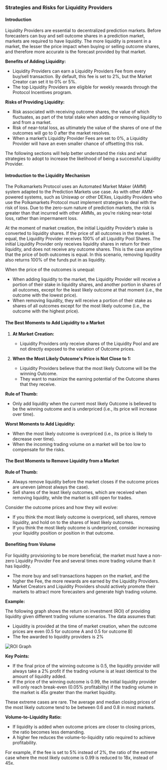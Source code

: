 
### Strategies and Risks for Liquidity Providers

#### Introduction

Liquidity Providers are essential to decentralized prediction markets. Before forecasters can buy and sell outcome shares in a prediction market, markets are required to have liquidity.
The more liquidity is present in a market, the lesser the price impact when buying or selling outcome shares, and therefore more accurate is the forecast provided by that market.

**Benefits of Adding Liquidity:**
- Liquidity Providers can earn a Liquidity Providers Fee from every buy/sell transaction. By default, this fee is set to 2%, but the Market Creator can set it to 0% or 5%.
- The top Liquidity Providers are eligible for weekly rewards through the Protocol Incentives program.

**Risks of Providing Liquidity:**
- Risk associated with receiving outcome shares, the value of which fluctuates, as part of the total stake when adding or removing liquidity to and from a market.
- Risk of near-total loss, as ultimately the value of the shares of one of the outcomes will go to 0 after the market resolves.
- When a market’s Liquidity Provider Fees are set to 0%, a Liquidity Provider will have an even smaller chance of offsetting this risk.

The following sections will help better understand the risks and what strategies to adopt to increase the likelihood of being a successful Liquidity Provider.

#### Introduction to the Liquidity Mechanism

The Polkamarkets Protocol uses an Automated Market Maker (AMM) system adapted to the Prediction Markets use case. As with other AMM-powered systems, such as Uniswap or other DEXes, Liquidity Providers who use the Polkamarkets Protocol must implement strategies to deal with the risk of loss. 
Due to the zero-sum nature of prediction markets, the risk is greater than that incurred with other AMMs, as you’re risking near-total loss, rather than impermanent loss.

At the moment of market creation, the initial Liquidity Provider’s stake is converted to liquidity shares. 
If the price of all outcomes in the market is equal, the Liquidity Provider receives 100% of all Liquidity Pool Shares. The initial Liquidity Provider only receives liquidity shares in return for their liquidity, and does not receive any outcome shares. This is the case anytime that the price of both outcomes is equal. In this scenario, removing liquidity also returns 100% of the funds put in as liquidity.

When the price of the outcomes is unequal:
- When adding liquidity to the market, the Liquidity Provider will receive a portion of their stake in liquidity shares, and another portion in shares of all outcomes, except for the least likely outcome at that moment (i.e., the outcome with the lowest price).
- When removing liquidity, they will receive a portion of their stake as shares of all outcomes except for the most likely outcome (i.e., the outcome with the highest price).

#### The Best Moments to Add Liquidity to a Market

1. **At Market Creation:**
   - Liquidity Providers only receive shares of the Liquidity Pool and are not directly exposed to the variation of Outcome prices.

2. **When the Most Likely Outcome's Price is Not Close to 1:**
   - Liquidity Providers believe that the most likely Outcome will be the winning Outcome.
   - They want to maximize the earning potential of the Outcome shares that they receive.

**Rule of Thumb:**
- Only add liquidity when the current most likely Outcome is believed to be the winning outcome and is underpriced (i.e., its price will increase over time).

**Worst Moments to Add Liquidity:**
- When the most likely outcome is overpriced (i.e., its price is likely to decrease over time).
- When the incoming trading volume on a market will be too low to compensate for the risks.

#### The Best Moments to Remove Liquidity from a Market

**Rule of Thumb:**
- Always remove liquidity before the market closes if the outcome prices are uneven (almost always the case).
- Sell shares of the least likely outcomes, which are received when removing liquidity, while the market is still open for trades.

Consider the outcome prices and how they will evolve:
- If you think the most likely outcome is overpriced, sell shares, remove liquidity, and hold on to the shares of least likely outcomes.
- If you think the most likely outcome is underpriced, consider increasing your liquidity position or position in that outcome.

#### Benefiting from Volume

For liquidity provisioning to be more beneficial, the market must have a non-zero Liquidity Provider Fee and several times more trading volume than it has liquidity.

- The more buy and sell transactions happen on the market, and the higher the Fee, the more rewards are earned by the Liquidity Providers.
- Market Creators and Liquidity Providers should actively promote their markets to attract more forecasters and generate high trading volume.

**Example:**

The following graph shows the return on investment (ROI) of providing liquidity given different trading volume scenarios. The data assumes that:
- Liquidity is provided at the time of market creation, when the outcome prices are even (0.5 for outcome A and 0.5 for outcome B)
- The fee awarded to liquidity providers is 2%

![ROI Graph](link-to-graph)

**Key Points:**
- If the final price of the winning outcome is 0.5, the liquidity provider will always take a 2% profit if the trading volume is at least identical to the amount of liquidity added.
- If the price of the winning outcome is 0.99, the initial liquidity provider will only reach break-even (0.05% profitability) if the trading volume in the market is 45x greater than the market liquidity.

These extreme cases are rare. The average and median closing prices of the most likely outcome tend to be between 0.6 and 0.8 in most markets.

**Volume-to-Liquidity Ratio:**
- If liquidity is added when outcome prices are closer to closing prices, the ratio becomes less demanding.
- A higher fee reduces the volume-to-liquidity ratio required to achieve profitability.

For example, if the fee is set to 5% instead of 2%, the ratio of the extreme case where the most likely outcome is 0.99 is reduced to 18x, instead of 45x.
